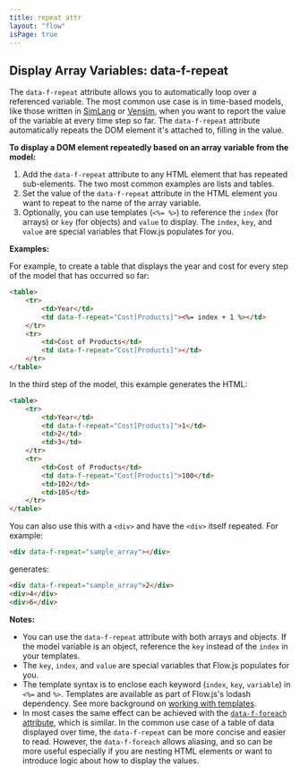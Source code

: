 ```yaml
---
title: repeat attr
layout: "flow"
isPage: true
---
```


## Display Array Variables: data-f-repeat

The `data-f-repeat` attribute allows you to automatically loop over a referenced variable. The most common use case is in time-based models, like those written in [SimLang](../../../../../model_code/forio_simlang/) or [Vensim](../../../../../model_code/vensim/), when you want to report the value of the variable at every time step so far. The `data-f-repeat` attribute automatically repeats the DOM element it's attached to, filling in the value.

**To display a DOM element repeatedly based on an array variable from the model:**

1. Add the `data-f-repeat` attribute to any HTML element that has repeated sub-elements. The two most common examples are lists and tables.
2. Set the value of the `data-f-repeat` attribute in the HTML element you want to repeat to the name of the array variable.
3. Optionally, you can use templates (`<%= %>`) to reference the `index` (for arrays) or `key` (for objects) and `value` to display. The `index`, `key`, and `value` are special variables that Flow.js populates for you.

**Examples:**

For example, to create a table that displays the year and cost for every step of the model that has occurred so far:

```html
<table>
    <tr>
        <td>Year</td>
        <td data-f-repeat="Cost[Products]"><%= index + 1 %></td>
    </tr>
    <tr>
        <td>Cost of Products</td>
        <td data-f-repeat="Cost[Products]"></td>
    </tr>
</table>
```

In the third step of the model, this example generates the HTML:

```html
<table>
    <tr>
        <td>Year</td>
        <td data-f-repeat="Cost[Products]">1</td>
        <td>2</td>
        <td>3</td>
    </tr>
    <tr>
        <td>Cost of Products</td>
        <td data-f-repeat="Cost[Products]">100</td>
        <td>102</td>
        <td>105</td>
    </tr>
</table>
```

You can also use this with a `<div>` and have the `<div>` itself repeated. For example:
```html
<div data-f-repeat="sample_array"></div>
```

generates:
```html
<div data-f-repeat="sample_array">2</div>
<div>4</div>
<div>6</div>
```

**Notes:**

* You can use the `data-f-repeat` attribute with both arrays and objects. If the model variable is an object, reference the `key` instead of the `index` in your templates.
* The `key`, `index`, and `value` are special variables that Flow.js populates for you.
* The template syntax is to enclose each keyword (`index`, `key`, `variable`) in `<%=` and `%>`. Templates are available as part of Flow.js's lodash dependency. See more background on [working with templates](../../../../#templates).
* In most cases the same effect can be achieved with the [`data-f-foreach` attribute](../../attributes/loop-attrs/foreach-attr/), which is similar. In the common use case of a table of data displayed over time, the `data-f-repeat` can be more concise and easier to read. However, the `data-f-foreach` allows aliasing, and so can be more useful especially if you are nesting HTML elements or want to introduce logic about how to display the values.


